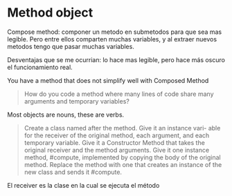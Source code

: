 # Method object

Compose method: componer un metodo en submetodos para que sea mas legible. Pero
entre ellos comparten muchas variables, y al extraer nuevos metodos tengo que
pasar muchas variables.

Desventajas que se me ocurrian: lo hace mas legible, pero hace más oscuro el
funcionamiento real.

You have a method that does not simplify well with Composed Method

> How do you code a method where many lines of code share
many arguments and temporary variables?

Most objects are nouns, these are verbs.

> Create a class named after the method. Give it an instance vari- able for the
receiver of the original method, each argument, and each temporary variable.
Give it a Constructor Method that takes the original receiver and the method
arguments. Give it one instance method, #compute, implemented by copying the
body of the original method. Replace the method with one that creates an
instance of the new class and sends it #compute.

El receiver es la clase en la cual se ejecuta el método